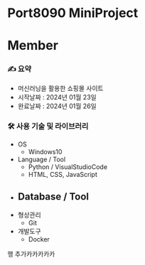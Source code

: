 # Port8090 MiniProject

# Member

### ✍️ 요약

- 머신러닝을 활용한 쇼핑몰 사이트
- 시작날짜 : 2024년 01월 23일
- 완료날짜 : 2024년 01월 26일

### 🛠 사용 기술 및 라이브러리

- OS
  - Windows10
- Language / Tool
  - Python / VisualStudioCode
  - HTML, CSS, JavaScript
- Database / Tool
  - 
- 형상관리
  - Git
- 개발도구
  - Docker



행 추가카카카카카